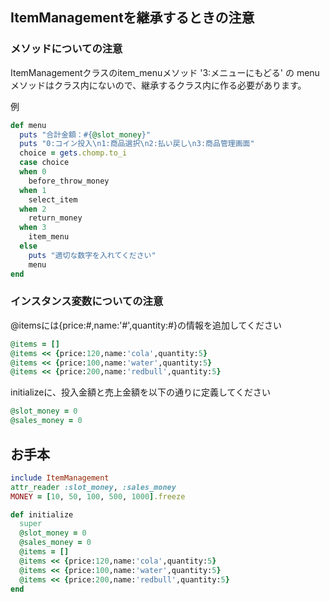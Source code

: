 ## ItemManagementを継承するときの注意

### メソッドについての注意
ItemManagementクラスのitem_menuメソッド '3:メニューにもどる' の
menuメソッドはクラス内にないので、継承するクラス内に作る必要があります。

例
~~~ruby
def menu
  puts "合計金額：#{@slot_money}"
  puts "0:コイン投入\n1:商品選択\n2:払い戻し\n3:商品管理画面"
  choice = gets.chomp.to_i
  case choice
  when 0
    before_throw_money
  when 1
    select_item
  when 2
    return_money
  when 3
    item_menu
  else
    puts "適切な数字を入れてください"
    menu
end
~~~

### インスタンス変数についての注意
@itemsには{price:#,name:'#',quantity:#}の情報を追加してください
~~~ruby
@items = []
@items << {price:120,name:'cola',quantity:5}
@items << {price:100,name:'water',quantity:5}
@items << {price:200,name:'redbull',quantity:5}
~~~

initializeに、投入金額と売上金額を以下の通りに定義してください
~~~ruby
@slot_money = 0
@sales_money = 0
~~~

## お手本
~~~ruby
include ItemManagement
attr_reader :slot_money, :sales_money
MONEY = [10, 50, 100, 500, 1000].freeze

def initialize
  super
  @slot_money = 0
  @sales_money = 0
  @items = []
  @items << {price:120,name:'cola',quantity:5}
  @items << {price:100,name:'water',quantity:5}
  @items << {price:200,name:'redbull',quantity:5}
end
~~~
